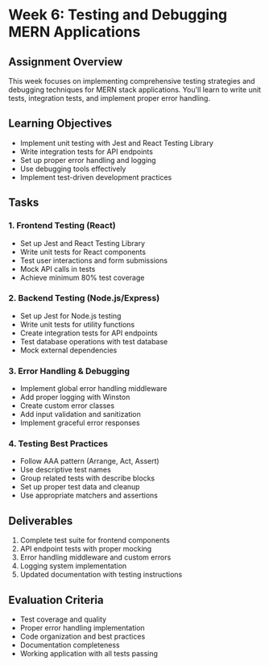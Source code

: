# Week 6: Testing and Debugging MERN Applications

## Assignment Overview
This week focuses on implementing comprehensive testing strategies and debugging techniques for MERN stack applications. You'll learn to write unit tests, integration tests, and implement proper error handling.

## Learning Objectives
- Implement unit testing with Jest and React Testing Library
- Write integration tests for API endpoints
- Set up proper error handling and logging
- Use debugging tools effectively
- Implement test-driven development practices

## Tasks

### 1. Frontend Testing (React)
- Set up Jest and React Testing Library
- Write unit tests for React components
- Test user interactions and form submissions
- Mock API calls in tests
- Achieve minimum 80% test coverage

### 2. Backend Testing (Node.js/Express)
- Set up Jest for Node.js testing
- Write unit tests for utility functions
- Create integration tests for API endpoints
- Test database operations with test database
- Mock external dependencies

### 3. Error Handling & Debugging
- Implement global error handling middleware
- Add proper logging with Winston
- Create custom error classes
- Add input validation and sanitization
- Implement graceful error responses

### 4. Testing Best Practices
- Follow AAA pattern (Arrange, Act, Assert)
- Use descriptive test names
- Group related tests with describe blocks
- Set up proper test data and cleanup
- Use appropriate matchers and assertions

## Deliverables
1. Complete test suite for frontend components
2. API endpoint tests with proper mocking
3. Error handling middleware and custom errors
4. Logging system implementation
5. Updated documentation with testing instructions

## Evaluation Criteria
- Test coverage and quality
- Proper error handling implementation
- Code organization and best practices
- Documentation completeness
- Working application with all tests passing